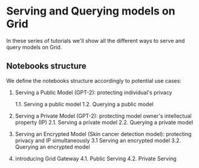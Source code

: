 # Serving and Querying models on Grid


In these series of tutorials we'll show all the different ways to serve and query models on Grid.


## Notebooks structure

We define the notebooks structure accordingly to potential use cases:

 1. Serving a Public Model (GPT-2): protecting individual's privacy

    1.1. Serving a public model
    1.2. Querying a public model

 2. Serving a Private Model (GPT-2): protecting model owner's intellectual property (IP)
    2.1. Serving a private model
    2.2. Querying a private model

 3. Serving an Encrypted Model (Skin cancer detection model): protecting privacy and IP simultaneously
    3.1 Serving an encrypted model
    3.2. Querying an encrypted model

 4. introducing Grid Gateway
    4.1. Public Serving
    4.2. Private Serving